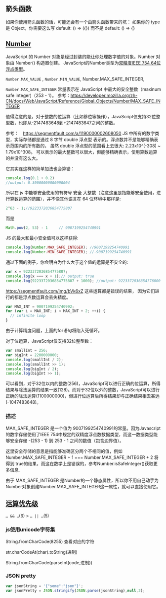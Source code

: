 ## 箭头函数
如果你使用箭头函数的话，可能还会有一个由箭头函数带来的坑：
如果你的 type 是 Object，你需要这么写
default: () => ({})
而不是
default: () => {}

## [Number](https://developer.mozilla.org/en-US/docs/Web/JavaScript/Reference/Global_Objects/Number)
JavaScript 的 Number 对象是经过封装的能让你处理数字值的对象。Number 对象由 Number() 构造器创建。
JavaScript的Number类型为[双精度IEEE 754 64位浮点类型](https://en.wikipedia.org/wiki/Floating-point_arithmetic)。

`Number.MAX_VALUE` , `Number.MIN_VALUE`, Number.MAX_SAFE_INTEGER, 

`Number.MAX_SAFE_INTEGER` 常量表示在 JavaScript 中最大的安全整数（maxinum safe integer)（253 - 1）。
参考：https://developer.mozilla.org/zh-CN/docs/Web/JavaScript/Reference/Global_Objects/Number/MAX_SAFE_INTEGER


值得注意的是，对于整数的位运算（比如移位等操作），JavaScript仅支持32位整型数，也即从-2147483648到+2147483647之间的整数。


参考：　https://segmentfault.com/a/1190000002608050
JS 中所有的数字类型，实际存储都是通过 8 字节 double 浮点型 表示的。浮点数并不是能够精确表示范围内的所有数的， 虽然 double 浮点型的范围看上去很大: 2.23x10^(-308) ~ 1.79x10^308。 可以表示的最大整数可以很大，但能够精确表示，使用算数运算的并没有这么大。


它其实连这样的简单加法也会算错：
```js
console.log(0.1 + 0.2)
//output: 0.30000000000000004
```
所以在 js 中能够安全使用的有符号 安全 大整数（注意这里是指能够安全使用，进行算数运算的范围），并不像其他语言在 64 位环境中那样是:
```js
2^63 - 1;//9223372036854775807

```
而是

```js
Math.pow(2, 53) - 1     // 9007199254740991

```
JS 的最大和最小安全值可以这样获得:

```js
console.log(Number.MAX_SAFE_INTEGER); //9007199254740991
console.log(Number.MIN_SAFE_INTEGER); //-9007199254740991

```
通过下面的例子，你会明白为什么大于这个值的运算是不安全的:

```js
var x = 9223372036854775807;
console.log(x === x + 1);// output: true
console.log(9223372036854775807 + 1000); //output: 9223372036854776000

```
https://segmentfault.com/img/bVk6xZ
这些运算都是错误的结果， 因为它们进行的都是浮点数运算会丢失精度。


```js
var MAX_INT = 9007199254740992;
for (var i = MAX_INT; i < MAX_INT + 2; ++i) {
  // infinite loop
}
```
由于计算精度问题，上面的for语句将陷入死循环。


对于位运算，JavaScript仅支持32位整型数：

```js
var smallInt = 256;
var bigInt = 2200000000;
console.log(smallInt / 2);
console.log(smallInt >> 1);
console.log(bigInt / 2);
console.log(bigInt >> 1);

```
可以看到，对于32位以内的整数(256)，JavaScript可以进行正确的位运算，所得结果与除法运算的结果一致(128)。而对于32位以外的整数，JavaScript可以进行正确的除法运算(1100000000)，但进行位运算后所得结果却与正确结果相去甚远(-1047483648)。
### 描述
MAX_SAFE_INTEGER 是一个值为 9007199254740991的常量。因为Javascript的数字存储使用了IEEE 754中规定的双精度浮点数数据类型，而这一数据类型能够安全存储 -(253 - 1) 到 253 - 1 之间的数值（包含边界值）。

这里安全存储的意思是指能够准确区分两个不相同的值，例如 Number.MAX_SAFE_INTEGER + 1 === Number.MAX_SAFE_INTEGER + 2 将得到 true的结果，而这在数学上是错误的，参考Number.isSafeInteger()获取更多信息.

由于 MAX_SAFE_INTEGER 是Number的一个静态属性，所以你不用自己动手为Number对象创建Number.MAX_SAFE_INTEGER这一属性，就可以直接使用它。

## [运算优先级](https://developer.mozilla.org/en-US/docs/Web/JavaScript/Reference/Operators/Operator_Precedence)
`… && …`(6) >  `… || …`(5)

### js使用unicode字符集
String.fromCharCode(8255)
查看对应的字符

str.charCodeAt(char).toString(进制)

String.fromCharCode(parseInt(code,进制))

### JSON pretty
```js
var jsonString = '{"some":"json"}';
var jsonPretty = JSON.stringify(JSON.parse(jsonString),null,2);  
```